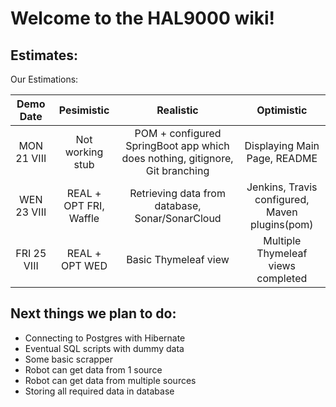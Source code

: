 # Welcome to the HAL9000 wiki!

## Estimates:
Our Estimations:

| Demo Date | Pesimistic | Realistic | Optimistic |
|:-------------:|:-------------:|:------:|:---:|
| MON 21 VIII | Not working stub | POM + configured SpringBoot app which does nothing, gitignore, Git branching | Displaying Main Page, README |
| WEN 23 VIII | REAL + OPT FRI, Waffle| Retrieving data from database, Sonar/SonarCloud | Jenkins, Travis configured, Maven plugins(pom) |
| FRI 25 VIII | REAL + OPT WED | Basic Thymeleaf view | Multiple Thymeleaf views completed |

## Next things we plan to do:
- Connecting to Postgres with Hibernate
- Eventual SQL scripts with dummy data
- Some basic scrapper
- Robot can get data from 1 source
- Robot can get data from multiple sources
- Storing all required data in database